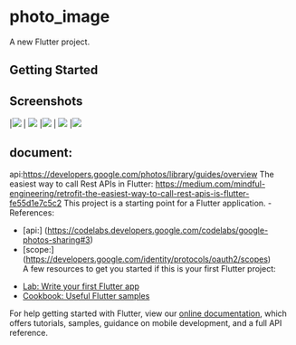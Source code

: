 # photo_image

A new Flutter project.
## Getting Started
## Screenshots
|![](screen_shot/login.jpg) | ![](screen_shot/home.jpg)
|![](screen_shot/list_email.jpg) | ![](screen_shot/list_image_of_album.jpg)
|![](screen_shot/detail.jpg)
## document:
api:https://developers.google.com/photos/library/guides/overview
The easiest way to call Rest APIs in Flutter: https://medium.com/mindful-engineering/retrofit-the-easiest-way-to-call-rest-apis-is-flutter-fe55d1e7c5c2
This project is a starting point for a Flutter application.
-References:
 + [api:] (https://codelabs.developers.google.com/codelabs/google-photos-sharing#3)
 + [scope:] (https://developers.google.com/identity/protocols/oauth2/scopes)
<br>A few resources to get you started if this is your first Flutter project:

- [Lab: Write your first Flutter app](https://flutter.dev/docs/get-started/codelab)
- [Cookbook: Useful Flutter samples](https://flutter.dev/docs/cookbook)

For help getting started with Flutter, view our
[online documentation](https://flutter.dev/docs), which offers tutorials,
samples, guidance on mobile development, and a full API reference.
